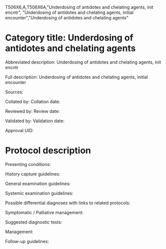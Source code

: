 T506X6,A,T506X6A,"Underdosing of antidotes and chelating agents, init encntr", "Underdosing of antidotes and chelating agents, initial encounter","Underdosing of antidotes and chelating agents"
# Category title: Underdosing of antidotes and chelating agents

Abbreviated description: Underdosing of antidotes and chelating agents, init encntr

Full description: Underdosing of antidotes and chelating agents, initial encounter

Sources:

Collated by:
Collation date:

Reviewed by:
Review date:

Validated by:
Validation date:

Approval UID:

# Protocol description

Presenting conditions:

History capture guidelines:

General examination guidelines:

Systemic examination guidelines:

Possible differential diagnoses with links to related protocols:

Symptomatic / Palliative management:

Suggested diagnostic tests:

Management:

Follow-up guidelines:
